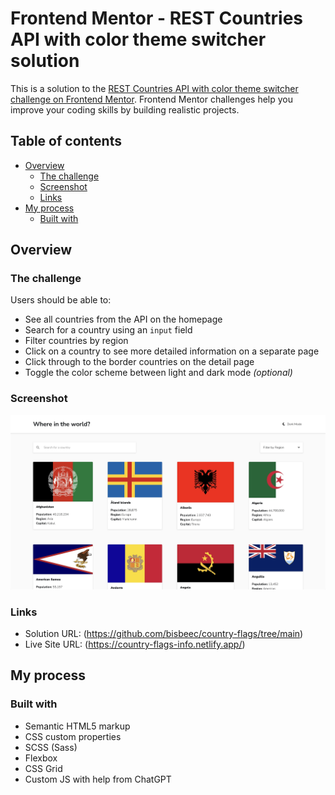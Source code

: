 # Frontend Mentor - REST Countries API with color theme switcher solution

This is a solution to the [REST Countries API with color theme switcher challenge on Frontend Mentor](https://www.frontendmentor.io/challenges/rest-countries-api-with-color-theme-switcher-5cacc469fec04111f7b848ca). Frontend Mentor challenges help you improve your coding skills by building realistic projects. 

## Table of contents

- [Overview](#overview)
  - [The challenge](#the-challenge)
  - [Screenshot](#screenshot)
  - [Links](#links)
- [My process](#my-process)
  - [Built with](#built-with)

## Overview

### The challenge

Users should be able to:

- See all countries from the API on the homepage
- Search for a country using an `input` field
- Filter countries by region
- Click on a country to see more detailed information on a separate page
- Click through to the border countries on the detail page
- Toggle the color scheme between light and dark mode *(optional)*

### Screenshot

![](assets/img/screenshot.jpg)


### Links

- Solution URL: (https://github.com/bisbeec/country-flags/tree/main)
- Live Site URL: (https://country-flags-info.netlify.app/)

## My process

### Built with

- Semantic HTML5 markup
- CSS custom properties
- SCSS (Sass)
- Flexbox
- CSS Grid
- Custom JS with help from ChatGPT





